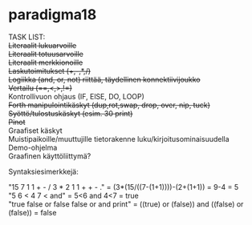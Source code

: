 # paradigma18

TASK LIST:  
~~Literaalit lukuarvoille  
Literaalit totuusarvoille  
Literaalit merkkionoille  
Laskutoimitukset (+,-,*,/)  
Logiikka (and, or, not) riittää, täydellinen konnektiivijoukko  
Vertailu (==,<,>,!=)~~  
Kontrollivuon ohjaus (IF, ElSE, DO, LOOP)  
~~Forth manipulointikäskyt (dup,rot,swap, drop, over, nip, tuck)  
Syöttö/tulostuskäskyt (esim. 30 print)  
Pinot~~  
Graafiset käskyt  
Muistipaikoille/muuttujille tietorakenne luku/kirjoitusominaisuudella  
Demo-ohjelma  
Graafinen käyttöliittymä?

Syntaksiesimerkkejä:  
  
"15 7 1 1 + - / 3 * 2 1 1 + + - ."  = (3*(15/((7-(1+1))))-(2+(1+1)) = 9-4 = 5  
"5 6 < 4 7 < and"  = 5<6 and 4<7 = true  
"true false or false false or and print"  = ((true) or (false)) and ((false) or (false)) = false  

